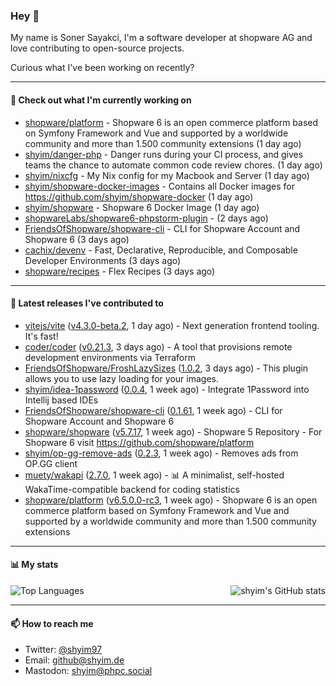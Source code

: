 ### Hey 👋

My name is Soner Sayakci, I'm a software developer at shopware AG and love contributing to open-source projects.

Curious what I've been working on recently?

---

#### 👷 Check out what I'm currently working on

- [shopware/platform](https://github.com/shopware/platform) - Shopware 6 is an open commerce platform based on Symfony Framework and Vue and supported by a worldwide community and more than 1.500 community extensions (1 day ago)
- [shyim/danger-php](https://github.com/shyim/danger-php) - Danger runs during your CI process, and gives teams the chance to automate common code review chores. (1 day ago)
- [shyim/nixcfg](https://github.com/shyim/nixcfg) - My Nix config for my Macbook and Server (1 day ago)
- [shyim/shopware-docker-images](https://github.com/shyim/shopware-docker-images) - Contains all Docker images for https://github.com/shyim/shopware-docker (1 day ago)
- [shyim/shopware](https://github.com/shyim/shopware) - Shopware 6 Docker Image (1 day ago)
- [shopwareLabs/shopware6-phpstorm-plugin](https://github.com/shopwareLabs/shopware6-phpstorm-plugin) -  (2 days ago)
- [FriendsOfShopware/shopware-cli](https://github.com/FriendsOfShopware/shopware-cli) - CLI for Shopware Account and Shopware 6 (3 days ago)
- [cachix/devenv](https://github.com/cachix/devenv) - Fast, Declarative, Reproducible, and Composable Developer Environments (3 days ago)
- [shopware/recipes](https://github.com/shopware/recipes) - Flex Recipes (3 days ago)

---

#### 🔭 Latest releases I've contributed to

- [vitejs/vite](https://github.com/vitejs/vite) ([v4.3.0-beta.2](https://github.com/vitejs/vite/releases/tag/v4.3.0-beta.2), 1 day ago) - Next generation frontend tooling. It&#39;s fast!
- [coder/coder](https://github.com/coder/coder) ([v0.21.3](https://github.com/coder/coder/releases/tag/v0.21.3), 3 days ago) - A tool that provisions remote development environments via Terraform
- [FriendsOfShopware/FroshLazySizes](https://github.com/FriendsOfShopware/FroshLazySizes) ([1.0.2](https://github.com/FriendsOfShopware/FroshLazySizes/releases/tag/1.0.2), 3 days ago) - This plugin allows you to use lazy loading for your images.
- [shyim/idea-1password](https://github.com/shyim/idea-1password) ([0.0.4](https://github.com/shyim/idea-1password/releases/tag/0.0.4), 1 week ago) - Integrate 1Password into Intellij based IDEs
- [FriendsOfShopware/shopware-cli](https://github.com/FriendsOfShopware/shopware-cli) ([0.1.61](https://github.com/FriendsOfShopware/shopware-cli/releases/tag/0.1.61), 1 week ago) - CLI for Shopware Account and Shopware 6
- [shopware/shopware](https://github.com/shopware/shopware) ([v5.7.17](https://github.com/shopware/shopware/releases/tag/v5.7.17), 1 week ago) - Shopware 5 Repository - For Shopware 6 visit https://github.com/shopware/platform
- [shyim/op-gg-remove-ads](https://github.com/shyim/op-gg-remove-ads) ([0.2.3](https://github.com/shyim/op-gg-remove-ads/releases/tag/0.2.3), 1 week ago) - Removes ads from OP.GG client
- [muety/wakapi](https://github.com/muety/wakapi) ([2.7.0](https://github.com/muety/wakapi/releases/tag/2.7.0), 1 week ago) - 📊 A minimalist, self-hosted WakaTime-compatible backend for coding statistics
- [shopware/platform](https://github.com/shopware/platform) ([v6.5.0.0-rc3](https://github.com/shopware/platform/releases/tag/v6.5.0.0-rc3), 1 week ago) - Shopware 6 is an open commerce platform based on Symfony Framework and Vue and supported by a worldwide community and more than 1.500 community extensions

---

#### 📊 My stats

<img align="right" alt="shyim's GitHub stats" src="https://github-readme-stats.vercel.app/api?username=shyim&count_private=1&show_icons=true&" />

![Top Languages](https://github-readme-stats.vercel.app/api/top-langs/?username=shyim)

---

#### 📫 How to reach me

- Twitter: [@shyim97](https://twitter.com/shyim97)
- Email: [github@shyim.de](mailto://github@shyim.de)
- Mastodon: <a rel="me" href="https://phpc.social/@shyim">shyim@phpc.social</a>
